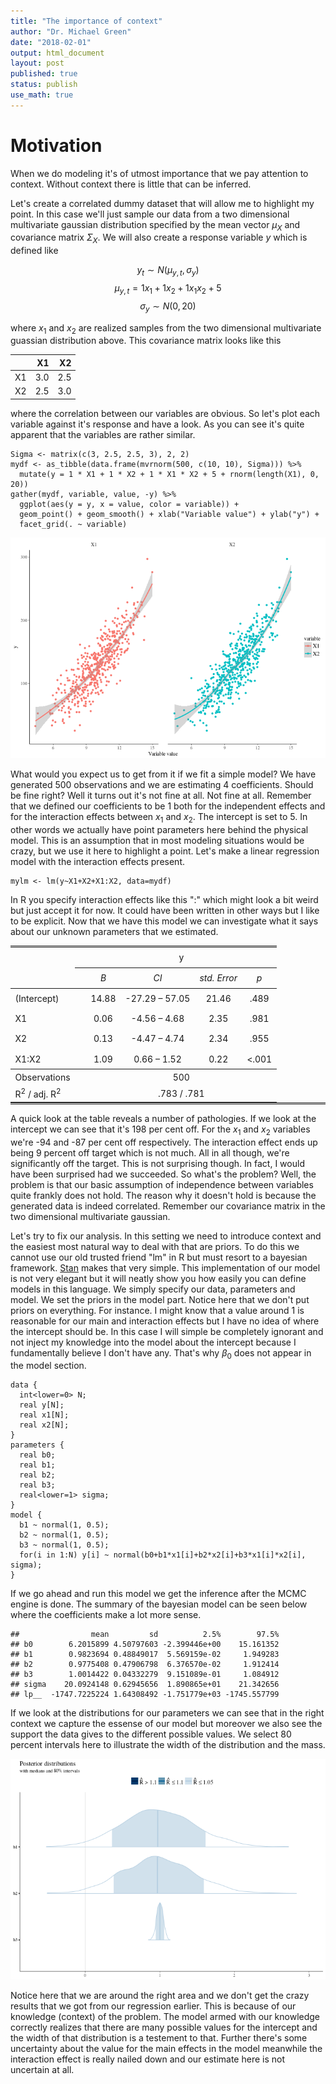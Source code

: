 ```yaml
---
title: "The importance of context"
author: "Dr. Michael Green"
date: "2018-02-01"
output: html_document
layout: post
published: true
status: publish
use_math: true
---
```

 
 

 
 
# Motivation
 
When we do modeling it's of utmost importance that we pay attention to context. Without context there is little that can be inferred. 
 

 
Let's create a correlated dummy dataset that will allow me to highlight my point. In this case we'll just sample our data from a two dimensional multivariate gaussian distribution specified by the mean vector $\mu_X$ and covariance matrix $\Sigma_X$. We will also create a response variable $y$ which is defined like
 
$$y_t\sim N(\mu_{y,t}, \sigma_y)$$
$$\mu_{y,t}=1x_1+1x_2+1x_1 x_2+5$$
$$\sigma_y\sim N(0,20)$$
 
where $x_1$ and $x_2$ are realized samples from the two dimensional multivariate guassian distribution above. This covariance matrix looks like this
 

|   |  X1|  X2|
|:--|---:|---:|
|X1 | 3.0| 2.5|
|X2 | 2.5| 3.0|
 
where the correlation between our variables are obvious. So let's plot each variable against it's response and have a look. As you can see it's quite apparent that the variables are rather similar.
 

    Sigma <- matrix(c(3, 2.5, 2.5, 3), 2, 2)
    mydf <- as_tibble(data.frame(mvrnorm(500, c(10, 10), Sigma))) %>%
      mutate(y = 1 * X1 + 1 * X2 + 1 * X1 * X2 + 5 + rnorm(length(X1), 0, 20))
    gather(mydf, variable, value, -y) %>% 
      ggplot(aes(y = y, x = value, color = variable)) +
      geom_point() + geom_smooth() + xlab("Variable value") + ylab("y") + 
      facet_grid(. ~ variable)

![plot of chunk dataplotforvariables](/images/figure/dataplotforvariables-1.png)
 
What would you expect us to get from it if we fit a simple model? We have generated 500 observations and we are estimating 4 coefficients. Should be fine right? Well it turns out it's not fine at all. Not fine at all. Remember that we defined our coefficients to be 1 both for the independent effects and for the interaction effects between $x_1$ and $x_2$. The intercept is set to $5$. In other words we actually have point parameters here behind the physical model. This is an assumption that in most modeling situations would be crazy, but we use it here to highlight a point. Let's make a linear regression model with the interaction effects present.
 

    mylm <- lm(y~X1+X2+X1:X2, data=mydf)
 
In R you specify interaction effects like this ":" which might look a bit weird but just accept it for now. It could have been written in other ways but I like to be explicit. Now that we have this model we can investigate what it says about our unknown parameters that we estimated.
 
 
<table style="border-collapse:collapse; border:none;border-bottom:double;">
<td style="padding:0.2cm; border-top:double;">&nbsp;</td>
<td style="border-bottom:1px solid; padding-left:0.5em; padding-right:0.5em; border-top:double;">&nbsp;</td>
<td style="padding:0.2cm; text-align:center; border-bottom:1px solid; border-top:double;" colspan="4">y</td>
</tr>
<tr>
<td style="padding:0.2cm; font-style:italic;">&nbsp;</td>
<td style="padding-left:0.5em; padding-right:0.5em; font-style:italic;">&nbsp;</td>
<td style="padding:0.2cm; text-align:center; font-style:italic; ">B</td>
<td style="padding:0.2cm; text-align:center; font-style:italic; ">CI</td>
<td style="padding:0.2cm; text-align:center; font-style:italic; ">std. Error</td>
<td style="padding:0.2cm; text-align:center; font-style:italic; ">p</td> 
</tr>
<tr>
<td style="padding:0.2cm; border-top:1px solid; text-align:left;">(Intercept)</td>
<td style="padding-left:0.5em; padding-right:0.5em; border-top:1px solid; ">&nbsp;</td>
<td style="padding:0.2cm; text-align:center; border-top:1px solid; ">14.88</td>
<td style="padding:0.2cm; text-align:center; border-top:1px solid; ">&#45;27.29&nbsp;&ndash;&nbsp;57.05</td>
<td style="padding:0.2cm; text-align:center; border-top:1px solid; ">21.46</td>
<td style="padding:0.2cm; text-align:center; border-top:1px solid; ">.489</td>
</tr>
<tr>
<td style="padding:0.2cm; text-align:left;">X1</td>
<td style="padding-left:0.5em; padding-right:0.5em;">&nbsp;</td>
<td style="padding:0.2cm; text-align:center; ">0.06</td>
<td style="padding:0.2cm; text-align:center; ">&#45;4.56&nbsp;&ndash;&nbsp;4.68</td>
<td style="padding:0.2cm; text-align:center; ">2.35</td>
<td style="padding:0.2cm; text-align:center; ">.981</td>
</tr>
<tr>
<td style="padding:0.2cm; text-align:left;">X2</td>
<td style="padding-left:0.5em; padding-right:0.5em;">&nbsp;</td>
<td style="padding:0.2cm; text-align:center; ">0.13</td>
<td style="padding:0.2cm; text-align:center; ">&#45;4.47&nbsp;&ndash;&nbsp;4.74</td>
<td style="padding:0.2cm; text-align:center; ">2.34</td>
<td style="padding:0.2cm; text-align:center; ">.955</td>
</tr>
<tr>
<td style="padding:0.2cm; text-align:left;">X1:X2</td>
<td style="padding-left:0.5em; padding-right:0.5em;">&nbsp;</td>
<td style="padding:0.2cm; text-align:center; ">1.09</td>
<td style="padding:0.2cm; text-align:center; ">0.66&nbsp;&ndash;&nbsp;1.52</td>
<td style="padding:0.2cm; text-align:center; ">0.22</td>
<td style="padding:0.2cm; text-align:center; ">&lt;.001</td>
</tr>
<tr>
<td style="padding:0.2cm; padding-top:0.1cm; padding-bottom:0.1cm; text-align:left; border-top:1px solid;">Observations</td>
<td style="padding-left:0.5em; padding-right:0.5em; border-top:1px solid;">&nbsp;</td><td style="padding:0.2cm; padding-top:0.1cm; padding-bottom:0.1cm; text-align:center; border-top:1px solid;" colspan="4">500</td>
</tr>
<tr>
<td style="padding:0.2cm; text-align:left; padding-top:0.1cm; padding-bottom:0.1cm;">R<sup>2</sup> / adj. R<sup>2</sup></td>

<td style="padding-left:0.5em; padding-right:0.5em;">&nbsp;</td><td style="padding:0.2cm; text-align:center; padding-top:0.1cm; padding-bottom:0.1cm;" colspan="4">.783 / .781</td>
 </tr>
</table>
 
 
A quick look at the table reveals a number of pathologies. If we look at the intercept we can see that it's 198 per cent off. For the $x_1$ and $x_2$ variables we're -94 and -87 per cent off respectively. The interaction effect ends up being 9 percent off target which is not much. All in all though, we're significantly off the target. This is not surprising though. In fact, I would have been surprised had we succeeded. So what's the problem? Well, the problem is that our basic assumption of independence between variables quite frankly does not hold. The reason why it doesn't hold is because the generated data is indeed correlated. Remember our covariance matrix in the two dimensional multivariate gaussian. 
 
Let's try to fix our analysis. In this setting we need to introduce context and the easiest most natural way to deal with that are priors. To do this we cannot use our old trusted friend "lm" in R but must resort to a bayesian framework. [Stan](http://mc-stan.org) makes that very simple. This implementation of our model is not very elegant but it will neatly show you how easily you can define models in this language. We simply specify our data, parameters and model. We set the priors in the model part. Notice here that we don't put priors on everything. For instance. I might know that a value around 1 is reasonable for our main and interaction effects but I have no idea of where the intercept should be. In this case I will simple be completely ignorant and not inject my knowledge into the model about the intercept because I fundamentally believe I don't have any. That's why $\beta_0$ does not appear in the model section. 
 

    data {
      int<lower=0> N;
      real y[N];
      real x1[N];
      real x2[N];
    }
    parameters {
      real b0;
      real b1;
      real b2;
      real b3;
      real<lower=1> sigma;
    }
    model {
      b1 ~ normal(1, 0.5);
      b2 ~ normal(1, 0.5);
      b3 ~ normal(1, 0.5);
      for(i in 1:N) y[i] ~ normal(b0+b1*x1[i]+b2*x2[i]+b3*x1[i]*x2[i], sigma);
    }
 

 
If we go ahead and run this model we get the inference after the MCMC engine is done. The summary of the bayesian model can be seen below where the coefficients make a lot more sense.
 

    ##                mean         sd          2.5%        97.5%
    ## b0        6.2015899 4.50797603 -2.399446e+00    15.161352
    ## b1        0.9823694 0.48849017  5.569159e-02     1.949283
    ## b2        0.9775408 0.47906798  6.376570e-02     1.912414
    ## b3        1.0014422 0.04332279  9.151089e-01     1.084912
    ## sigma    20.0924148 0.62945656  1.890865e+01    21.342656
    ## lp__  -1747.7225224 1.64308492 -1.751779e+03 -1745.557799
 
If we look at the distributions for our parameters we can see that in the right context we capture the essense of our model but moreover we also see the support the data gives to the different possible values. We select 80 percent intervals here to illustrate the width of the distribution and the mass.
 
![plot of chunk histogramsex1](/images/figure/histogramsex1-1.png)
 
Notice here that we are around the right area and we don't get the crazy results that we got from our regression earlier. This is because of our knowledge (context) of the problem. The model armed with our knowledge correctly realizes that there are many possible values for the intercept and the width of that distribution is a testement to that. Further there's some uncertainty about the value for the main effects in the model meanwhile the interaction effect is really nailed down and our estimate here is not uncertain at all.
